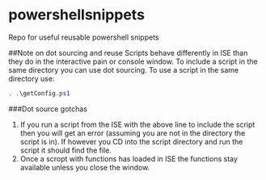 # powershellsnippets
Repo for useful reusable powershell snippets

##Note on dot sourcing and reuse
Scripts behave differently in ISE than they do in the interactive pain or console window. To include a script in the same directory you can use dot sourcing. To use a script in the same directory use:
```powershell
. .\getConfig.ps1
```

###Dot source gotchas
1. If you run a script from the ISE with the above line to include the script then you will get an error (assuming you are not in the directory the script is in). If however you CD into the script directory and run the script it should find the file.
2. Once a scropt with functions has loaded in ISE the functions stay available unless you close the window. 
